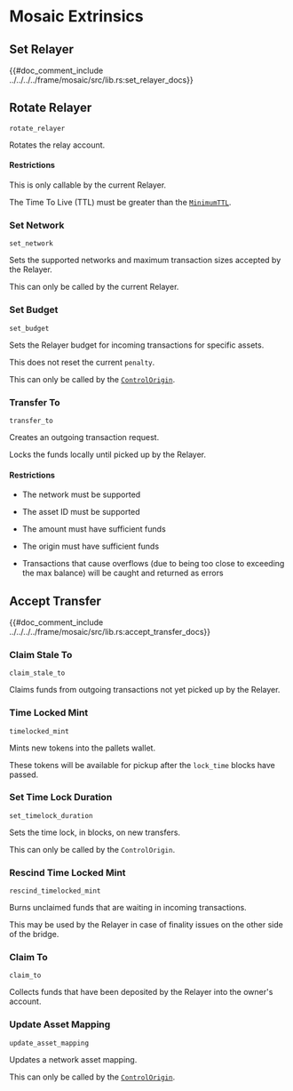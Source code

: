 # Mosaic Extrinsics

## Set Relayer

{{#doc_comment_include ../../../../frame/mosaic/src/lib.rs:set_relayer_docs}}

## Rotate Relayer

`rotate_relayer`

Rotates the relay account.

#### Restrictions

This is only callable by the current Relayer.

The Time To Live (TTL) must be greater than the [`MinimumTTL`](#minimumttl).

### Set Network

`set_network`

Sets the supported networks and maximum transaction sizes accepted by the Relayer.

This can only be called by the current Relayer.

### Set Budget

`set_budget`

Sets the Relayer budget for incoming transactions for specific assets.

This does not reset the current `penalty`.

This can only be called by the [`ControlOrigin`](#controlorigin).

### Transfer To

`transfer_to`

Creates an outgoing transaction request.

Locks the funds locally until picked up by the Relayer.

#### Restrictions

* The network must be supported

* The asset ID must be supported

* The amount must have sufficient funds

* The origin must have sufficient funds

* Transactions that cause overflows (due to being too close to exceeding the max
  balance) will be caught and returned as errors

## Accept Transfer

{{#doc_comment_include ../../../../frame/mosaic/src/lib.rs:accept_transfer_docs}}

### Claim Stale To

`claim_stale_to`

Claims funds from outgoing transactions not yet picked up by the Relayer.

### Time Locked Mint

`timelocked_mint`

Mints new tokens into the pallets wallet.

These tokens will be available for pickup after the `lock_time` blocks have
passed.

### Set Time Lock Duration

`set_timelock_duration`

Sets the time lock, in blocks, on new transfers.

This can only be called by the `ControlOrigin`.

### Rescind Time Locked Mint

`rescind_timelocked_mint`

Burns unclaimed funds that are waiting in incoming transactions.

This may be used by the Relayer in case of finality issues on the other side of
the bridge.

### Claim To

`claim_to`

Collects funds that have been deposited by the Relayer into the owner's account.

### Update Asset Mapping

`update_asset_mapping`

Updates a network asset mapping.

This can only be called by the [`ControlOrigin`](#controlorigin).

